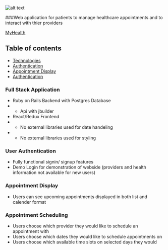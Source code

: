 ![alt text](https://github.com/trevor-shepard/my_health/blob/master/app/assets/images/MyHealth_Logo-01.png "Logo Title Text 1")


###Web application for  patients to manage healthcare appointments and to interact with thier providers

[MyHealth](https://aa-myhealth.herokuapp.com/#/)

## Table of contents

* [Technologies](#Full-Stack-Application)
* [Authentication](#User-Authentication)
* [Appointment Display](#Appointment-Display)
* [Authentication](#User-Authentication)


### Full Stack Application
* Ruby on Rails Backend with Postgres Database
* * Api with jbuilder
* React/Redux Frontend
* * No external libraries used for date handeling
* * No external libraries used for styling

### User Authentication
* Fully functional signin/ signup features
* Demo Login for demonstration of webside (providers and health information not available for new users)

### Appointment Display
* Users can see upcoming appointments displayed in both list and calender format

### Appointment Scheduling
* Users choose which provider they would like to schedule an appointment with
* Users choose which dates they would like to schedule appointments on
* Users choose which available time slots on selected days they would